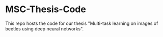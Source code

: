 # MSC-Thesis-Code
This repo hosts the code for our thesis "Multi-task learning on images of beetles using deep neural networks".
